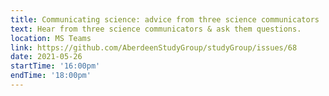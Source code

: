 ```yaml
---
title: Communicating science: advice from three science communicators
text: Hear from three science communicators & ask them questions. 
location: MS Teams
link: https://github.com/AberdeenStudyGroup/studyGroup/issues/68
date: 2021-05-26
startTime: '16:00pm'
endTime: '18:00pm'
---
```

